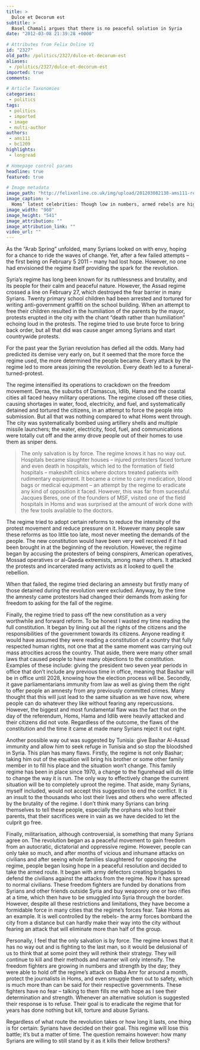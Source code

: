```yaml
---
title: >
  Dulce et Decorum est
subtitle: >
  Basel Chamali argues that there is no peaceful solution in Syria
date: "2012-03-08 21:39:28 +0000"

# Attributes from Felix Online V1
id: "2327"
old_path: /politics/2327/dulce-et-decorum-est
aliases:
 - /politics/2327/dulce-et-decorum-est
imported: true
comments:

# Article Taxonomies
categories:
 - politics
tags:
 - politics
 - imported
 - image
 - multi-author
authors:
 - ams111
 - bc1209
highlights:
 - longread

# Homepage control params
headline: true
featured: true

# Image metadata
image_path: "http://felixonline.co.uk/img/upload/201203082138-ams111-rebels.jpg"
image_caption: >
  Homs’ latest celebrities: Though low in numbers, armed rebels are high in popularity
image_width: "960"
image_height: "541"
image_attribution: ""
image_attribution_link: ""
video_url: ""
---
```


As the “Arab Spring” unfolded, many Syrians looked on with envy, hoping for a chance to ride the waves of change. Yet, after a few failed attempts – the first being on February 5 2011 – many had lost hope. However, no one had envisioned the regime itself providing the spark for the revolution.

Syria’s regime has long been known for its ruthlessness and brutality, and its people for their calm and peaceful nature. However, the Assad regime crossed a line on February 27, which destroyed the fear barrier in many Syrians. Twenty primary school children had been arrested and tortured for writing anti-government graffiti on the school building. When an attempt to free their children resulted in the humiliation of the parents by the mayor, protests erupted in the city with the chant “death rather than humiliation” echoing loud in the protests. The regime tried to use brute force to bring back order, but all that did was cause anger among Syrians and start countrywide protests.

For the past year the Syrian revolution has defied all the odds. Many had predicted its demise very early on, but it seemed that the more force the regime used, the more determined the people became. Every attack by the regime led to more areas joining the revolution. Every death led to a funeral-turned-protest.

The regime intensified its operations to crackdown on the freedom movement. Deraa, the suburbs of Damascus, Idlib, Hama and the coastal cities all faced heavy military operations. The regime closed off these cities, causing shortages in water, food, electricity, and fuel, and systematically detained and tortured the citizens, in an attempt to force the people into submission. But all that was nothing compared to what Homs went through. The city was systematically bombed using artillery shells and multiple missile launchers; the water, electricity, food, fuel, and communications were totally cut off and the army drove people out of their homes to use them as sniper dens.
> The only salvation is by force. The regime knows it has no way out.
Hospitals became slaughter houses – injured protesters faced torture and even death in hospitals, which led to the formation of field hospitals – makeshift clinics where doctors treated patients with rudimentary equipment. It became a crime to carry medication, blood bags or medical equipment – an attempt by the regime to eradicate any kind of opposition it faced. However, this was far from sucessful. Jacques Beres, one of the founders of MSF, visited one of the field hospitals in Homs and was surprised at the amount of work done with the few tools available to the doctors.

The regime tried to adopt certain reforms to reduce the intensity of the protest movement and reduce pressure on it. However many people saw these reforms as too little too late, most never meeting the demands of the people. The new constitution would have been very well received if it had been brought in at the beginning of the revolution. However, the regime began by accusing the protesters of being conspirers, American operatives, Mossad operatives or al-Qaeda extremists, among many others. It attacked the protests and incarcerated many activists as it looked to quell the rebellion.

When that failed, the regime tried declaring an amnesty but firstly many of those detained during the revolution were excluded. Anyway, by the time the amnesty came protestors had changed their demands from asking for freedom to asking for the fall of the regime.

Finally, the regime tried to pass off the new constitution as a very worthwhile and forward reform. To be honest I wasted my time reading the full constitution. It began by lining out all the rights of the citizens and the responsibilities of the government towards its citizens. Anyone reading it would have assumed they were reading a constitution of a country that fully respected human rights, not one that at the same moment was carrying out mass atrocities across the country. That aside, there were many other small laws that caused people to have many objections to the constitution. Examples of these include: giving the president two seven year periods in office that don’t include any previous time in office, meaning that Bashar will be in office until 2028, knowing how the election process will be. Secondly, it gave parliamentarians immunity from law as well as giving them the right to offer people an amnesty from any previously committed crimes. Many thought that this will just lead to the same situation as we have now, where people can do whatever they like without fearing any repercussions. However, the biggest and most fundamental flaw was the fact that on the day of the referendum, Homs, Hama and Idlib were heavily attacked and their citizens did not vote. Regardless of the outcome, the flaws of the constitution and the time it came at made many Syrians reject it out right.

Another possible way out was suggested by Tunisia: give Bashar Al-Assad immunity and allow him to seek refuge in Tunisia and so stop the bloodshed in Syria. This plan has many flaws. Firstly, the regime is not only Bashar; taking him out of the equation will bring his brother or some other family member in to fill his place and the situation won’t change. This family regime has been in place since 1970, a change to the figurehead will do little to change the way it is run. The only way to effectively change the current situation will be to completely uproot the regime. That aside, many Syrians, myself included, would not accept this suggestion to end the conflict. It is an insult to the thousands who lost their lives and others who were affected by the brutality of the regime. I don’t think many Syrians can bring themselves to tell these people, especially the orphans who lost their parents, that their sacrifices were in vain as we have decided to let the culprit go free.

Finally, militarisation, although controversial, is something that many Syrians agree on. The revolution began as a peaceful movement to gain freedom from an autocratic, dictatorial and oppressive regime. However, people can only take so much, and after months of vicious and inhumane attacks on civilians and after seeing whole families slaughtered for opposing the regime, people began losing hope in a peaceful resolution and decided to take the armed route. It began with army defectors creating brigades to defend the civilians against the attacks from the regime. Now it has spread to normal civilians. These freedom fighters are funded by donations from Syrians and other friends outside Syria and buy weaponry one or two rifles at a time, which then have to be smuggled into Syria through the border. However, despite all these restrictions and limitations, they have become a formidable force in many cities that the regime’s forces fear. Take Homs as an example. It is well controlled by the rebels- the army forces bombard the city from a distance but can hardly make their way into the city without fearing an attack that will eliminate more than half of the group.

Personally, I feel that the only salvation is by force. The regime knows that it has no way out and is fighting to the last man, so it would be delusional of us to think that at some point they will rethink their strategy. They will continue to kill and their methods and manner will only intensify. The freedom fighters are growing in numbers and strength by the day; they were able to hold off the regime’s attack on Baba Amr for around a month, protect the journalists in Homs, and even smuggle them out to safety, which is much more than can be said for their respective governments. These fighters have no fear – talking to them fills me with hope as I see their determination and strength. Whenever an alternative solution is suggested their response is to refuse. Their goal is to eradicate the regime that for years has done nothing but kill, torture and abuse Syrians.

Regardless of what route the revolution takes or how long it lasts, one thing is for certain: Syrians have decided on their goal. This regime will lose this battle; it’s but a matter of time. The question remains however: how many Syrians are willing to still stand by it as it kills their fellow brothers?
